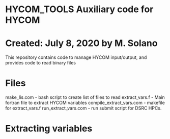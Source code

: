 # HYCOM_TOOLS Auxiliary code for HYCOM
#
# Created: July 8, 2020 by M. Solano

This repository contains code to manage HYCOM input/output, 
and provides code to read binary files

# Files
make_lis.com - bash script to create list of files to read
extract_vars.f - Main fortran file to extract HYCOM variables
compile_extract_vars.com - makefile for extract_vars.f 
run_extract_vars.com - run submit script for DSRC HPCs. 

# Extracting variables 
